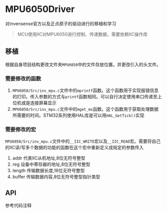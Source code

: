 # MPU6050Driver

对invensense官方以及正点原子的驱动进行的移植和学习

> MCU使用IIC对MPU6050进行控制、传递数据，需要依赖IIC操作库

## 移植


根据自身项目结构更改文件夹`MPU6050`中的文件存放位置。并更改引入的头文件。

### 需要修改的函数

1. `MPU6050/Src/inv_mpu.c`文件中的`mprintf`函数。这个函数用于实现报错信息的打印。传入参数的方式与`printf`函数相同。可以自行决定使用串口传递至上位机或是连接屏幕显示
2. `MPU6050/Src/inv_mpu.c`文件中的`mget_ms`函数。这个函数用于获取处理数据所需要的时间。STM32系列使用HAL库是可以用`HAL_GetTick()`实现

### 需要修改的宏

`MPU6050/Src/inv_mpu.c`文件中的`__IIC_WRITE`宏以及`__IIC_READ`宏。需要将自己的IIC读/写多个数据的功能的函数在这个宏中重新定义成规定的参数传入

1. addr 代表IIC从机地址,8位无符号整型
2. reg 设备中寄存器的地址,8位无符号整型
3. length 传输数据长度,16位无符号整型
4. buffer 传输数据内容,8位无符号整型指针类型

## API

参考代码注释